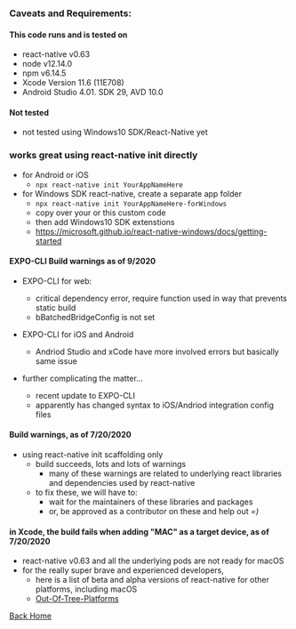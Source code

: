 ### Caveats and Requirements:

#### This code runs and is tested on
- react-native v0.63
- node v12.14.0
- npm v6.14.5
- Xcode Version 11.6 (11E708)
- Android Studio 4.01. SDK 29, AVD 10.0

#### Not tested
- not tested using Windows10 SDK/React-Native yet

### works great using react-native init directly
- for Android or iOS
  - `npx react-native init YourAppNameHere`
- for Windows SDK react-native, create a separate app folder
  - `npx react-native init YourAppNameHere-forWindows`
  - copy over your or this custom code
  - then add Windows10 SDK extenstions
  - https://microsoft.github.io/react-native-windows/docs/getting-started

#### EXPO-CLI Build warnings as of 9/2020
- EXPO-CLI for web:
  - critical dependency error, require function used in way that prevents static build
  - bBatchedBridgeConfig is not set

- EXPO-CLI for iOS and Android
  - Andriod Studio and xCode have more involved errors but basically same issue

- further complicating the matter...
  - recent update to EXPO-CLI
  - apparently has changed syntax to iOS/Andriod integration config files  

#### Build warnings, as of 7/20/2020
- using react-native init scaffolding only
  - build succeeds, lots and lots of warnings
    - many of these warnings are related to underlying react libraries and dependencies used by react-native
  - to fix these, we will have to:
    - wait for the maintainers of these libraries and packages
    - or, be approved as a contributor on these and help out *=)*

#### in Xcode, the build fails when adding "MAC" as a target device, as of 7/20/2020
  - react-native v0.63 and all the underlying pods are not ready for macOS
  - for the really super brave and experienced developers,
    - here is a list of beta and alpha versions of react-native for other platforms, including macOS
    - <a href="https://reactnative.dev/docs/out-of-tree-platforms" target="_blank">Out-Of-Tree-Platforms</a>

[Back Home](./README.md)
